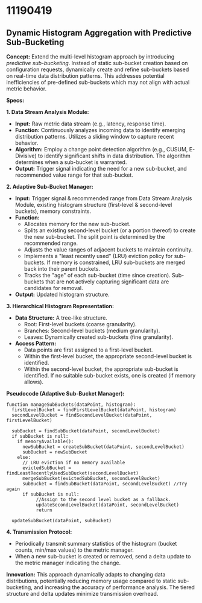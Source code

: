 # 11190419

## Dynamic Histogram Aggregation with Predictive Sub-Bucketing

**Concept:** Extend the multi-level histogram approach by introducing *predictive sub-bucketing*. Instead of static sub-bucket creation based on configuration requests, dynamically create and refine sub-buckets based on real-time data distribution patterns. This addresses potential inefficiencies of pre-defined sub-buckets which may not align with actual metric behavior.

**Specs:**

**1. Data Stream Analysis Module:**

*   **Input:** Raw metric data stream (e.g., latency, response time).
*   **Function:** Continuously analyzes incoming data to identify emerging distribution patterns. Utilizes a sliding window to capture recent behavior.
*   **Algorithm:** Employ a change point detection algorithm (e.g., CUSUM, E-Divisive) to identify significant shifts in data distribution. The algorithm determines when a sub-bucket is warranted.
*   **Output:** Trigger signal indicating the need for a new sub-bucket, and recommended value range for that sub-bucket.

**2. Adaptive Sub-Bucket Manager:**

*   **Input:** Trigger signal & recommended range from Data Stream Analysis Module, existing histogram structure (first-level & second-level buckets), memory constraints.
*   **Function:**
    *   Allocates memory for the new sub-bucket.
    *   Splits an existing second-level bucket (or a portion thereof) to create the new sub-bucket. The split point is determined by the recommended range.
    *   Adjusts the value ranges of adjacent buckets to maintain continuity.
    *   Implements a "least recently used" (LRU) eviction policy for sub-buckets. If memory is constrained, LRU sub-buckets are merged back into their parent buckets.
    *   Tracks the "age" of each sub-bucket (time since creation). Sub-buckets that are not actively capturing significant data are candidates for removal.
*   **Output:** Updated histogram structure.

**3. Hierarchical Histogram Representation:**

*   **Data Structure:** A tree-like structure.
    *   Root: First-level buckets (coarse granularity).
    *   Branches: Second-level buckets (medium granularity).
    *   Leaves: Dynamically created sub-buckets (fine granularity).
*   **Access Pattern:**
    *   Data points are first assigned to a first-level bucket.
    *   Within the first-level bucket, the appropriate second-level bucket is identified.
    *   Within the second-level bucket, the appropriate sub-bucket is identified. If no suitable sub-bucket exists, one is created (if memory allows).

**Pseudocode (Adaptive Sub-Bucket Manager):**

```
function manageSubBuckets(dataPoint, histogram):
  firstLevelBucket = findFirstLevelBucket(dataPoint, histogram)
  secondLevelBucket = findSecondLevelBucket(dataPoint, firstLevelBucket)

  subBucket = findSubBucket(dataPoint, secondLevelBucket)
  if subBucket is null:
    if memoryAvailable():
      newSubBucket = createSubBucket(dataPoint, secondLevelBucket)
      subBucket = newSubBucket
    else:
      // LRU eviction if no memory available
      evictedSubBucket = findLeastRecentlyUsedSubBucket(secondLevelBucket)
      mergeSubBucket(evictedSubBucket, secondLevelBucket)
      subBucket = findSubBucket(dataPoint, secondLevelBucket) //Try again
      if subBucket is null:
           //Assign to the second level bucket as a fallback.
           updateSecondLevelBucket(dataPoint, secondLevelBucket)
           return

  updateSubBucket(dataPoint, subBucket)
```

**4. Transmission Protocol:**

*   Periodically transmit summary statistics of the histogram (bucket counts, min/max values) to the metric manager.
*   When a new sub-bucket is created or removed, send a delta update to the metric manager indicating the change.

**Innovation:** This approach dynamically adapts to changing data distributions, potentially reducing memory usage compared to static sub-bucketing, and increasing the accuracy of performance analysis. The tiered structure and delta updates minimize transmission overhead.